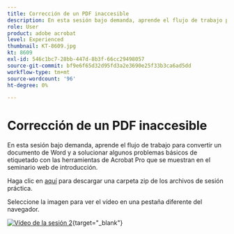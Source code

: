 ```yaml
---
title: Corrección de un PDF inaccesible
description: En esta sesión bajo demanda, aprende el flujo de trabajo para convertir un documento de Word y a solucionar algunos problemas básicos de etiquetado con las herramientas de Acrobat Pro que se muestran en el seminario web de introducción
role: User
product: adobe acrobat
level: Experienced
thumbnail: KT-8609.jpg
kt: 8609
exl-id: 546c1bc7-28bb-447d-8b3f-66cc29498057
source-git-commit: bf9e6f65d32d95fd3a2e3690e25f33b3ca6ad5dd
workflow-type: tm+mt
source-wordcount: '96'
ht-degree: 0%

---
```


# Corrección de un PDF inaccesible

En esta sesión bajo demanda, aprende el flujo de trabajo para convertir un documento de Word y a solucionar algunos problemas básicos de etiquetado con las herramientas de Acrobat Pro que se muestran en el seminario web de introducción.

Haga clic en [aquí](../assets/accessibilitysession2.zip) para descargar una carpeta zip de los archivos de sesión práctica.

Seleccione la imagen para ver el vídeo en una pestaña diferente del navegador.

[![Vídeo de la sesión 2](../assets/Accessibilitysession2_YT.png)](https://youtu.be/eT2IFNszNuk){target=&quot;_blank&quot;}
